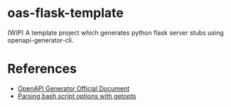 # oas-flask-template

(WIP)
A template project which generates python flask server stubs using openapi-generator-cli.

# References

- [OpenAPI Generator Official Document](https://openapi-generator.tech/)
- [Parsing bash script options with getopts](https://sookocheff.com/post/bash/parsing-bash-script-arguments-with-shopts/)
